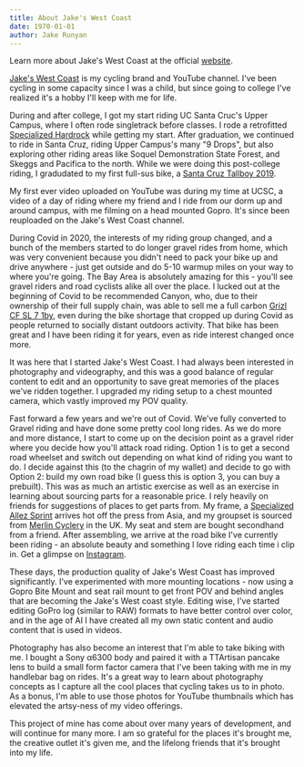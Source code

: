 ```yaml
---
title: About Jake's West Coast
date: 1970-01-01
author: Jake Runyan
---
```


Learn more about Jake's West Coast at the official [website](https://jakeswestcoast.com).

[Jake's West Coast](https://www.youtube.com/@jakeswestcoast) is my cycling brand and YouTube channel. I've been cycling in some capacity since I was a child, but since going to college I've realized it's a hobby I'll keep with me for life.

During and after college, I got my start riding UC Santa Cruc's Upper Campus, where I often rode singletrack before classes. I rode a retrofitted [Specialized Hardrock](https://www.bicyclebluebook.com/value-guide/1998%20Specialized%20Hardrock%20Classic) while getting my start. After graduation, we continued to ride in Santa Cruz, riding Upper Campus's many "9 Drops", but also exploring other riding areas like Soquel Demonstration State Forest, and Skeggs and Pacifica to the north. While we were doing this post-college riding, I gradudated to my first full-sus bike, a [Santa Cruz Tallboy 2019](https://www.vitalmtb.com/product/guide/Bikes,3/Santa-Cruz/Tallboy-Carbon-C-S,23477).

My first ever video uploaded on YouTube was during my time at UCSC, a video of a day of riding where my friend and I ride from our dorm up and around campus, with me filming on a head mounted Gopro. It's since been reuploaded on the Jake's West Coast channel.

During Covid in 2020, the interests of my riding group changed, and a bunch of the members started to do longer gravel rides from home, which was very convenient because you didn't need to pack your bike up and drive anywhere - just get outside and do 5-10 warmup miles on your way to where you're going. The Bay Area is absolutely amazing for this - you'll see gravel riders and road cyclists alike all over the place. I lucked out at the beginning of Covid to be recommended Canyon, who, due to their ownership of their full supply chain, was able to sell me a full carbon [Grizl CF SL 7 1by](https://www.canyon.com/en-us/outlet-bikes/gravel-bikes/grizl-cf-sl-7-1by/2849.html), even during the bike shortage that cropped up during Covid as people returned to socially distant outdoors activity. That bike has been great and I have been riding it for years, even as ride interest changed once more.

It was here that I started Jake's West Coast. I had always been interested in photography and videography, and this was a good balance of regular content to edit and an opportunity to save great memories of the places we've ridden together. I upgraded my riding setup to a chest mounted camera, which vastly improved my POV quality.

Fast forward a few years and we're out of Covid. We've fully converted to Gravel riding and have done some pretty cool long rides. As we do more and more distance, I start to come up on the decision point as a gravel rider where you decide how you'll attack road riding. Option 1 is to get a second road wheelset and switch out depending on what kind of riding you want to do. I decide against this (to the chagrin of my wallet) and decide to go with Option 2: build my own road bike (I guess this is option 3, you can buy a prebuilt). This was as much an artistic exercise as well as an exercise in learning about sourcing parts for a reasonable price. I rely heavily on friends for suggestions of places to get parts from. My frame, a [Specialized Allez Sprint](https://www.specialized.com/us/en/allez-sprint) arrives hot off the press from Asia, and my groupset is sourced from [Merlin Cyclery](https://www.merlincycles.com/en-us/) in the UK. My seat and stem are bought secondhand from a friend. After assembling, we arrive at the road bike I've currently been riding - an absolute beauty and something I love riding each time i clip in. Get a glimpse on [Instagram](https://instagram.com/jakeswestcoast).

These days, the production quality of Jake's West Coast has improved significantly. I've experimented with more mounting locations - now using a Gopro Bite Mount and seat rail mount to get front POV and behind angles that are becoming the Jake's West coast style. Editing wise, I've started editing GoPro log (similar to RAW) formats to have better control over color, and in the age of AI I have created all my own static content and audio content that is used in videos.

Photography has also become an interest that I'm able to take biking with me. I bought a Sony α6300 body and paired it with a TTArtisan pancake lens to build a small form factor camera that I've been taking with me in my handlebar bag on rides. It's a great way to learn about photography concepts as I capture all the cool places that cycling takes us to in photo. As a bonus, I'm able to use those photos for YouTube thumbnails which has elevated the artsy-ness of my video offerings.

This project of mine has come about over many years of development, and will continue for many more. I am so grateful for the places it's brought me, the creative outlet it's given me, and the lifelong friends that it's brought into my life.

